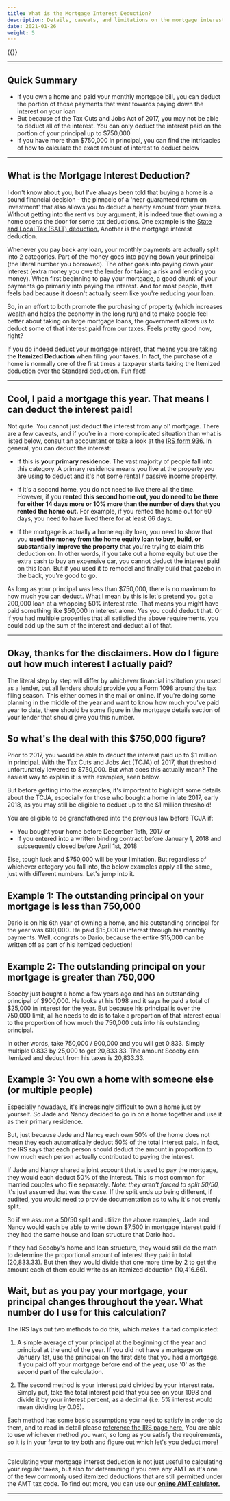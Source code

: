 ```yaml
---
title: What is the Mortgage Interest Deduction?
description: Details, caveats, and limitations on the mortgage interest deduction
date: 2021-01-26
weight: 5
---
```

{{<disclaimer>}}

---------
Quick Summary
---

- If you own a home and paid your monthly mortgage bill, you can deduct the portion of those payments that went towards paying down the interest on your loan
- But because of the Tax Cuts and Jobs Act of 2017, you may not be able to deduct all of the interest. You can only deduct the interest paid on the portion of your principal up to $750,000
- If you have more than $750,000 in principal, you can find the intricacies of how to calculate the exact amount of interest to deduct below

----------

What is the Mortgage Interest Deduction?
---
I don't know about you, but I've always been told that buying a home is a sound financial decision - the pinnacle of a 'near guaranteed return on investment' that also allows you to deduct a hearty amount from your taxes. Without getting into the rent vs buy argument, it is indeed true that owning a home opens the door for some tax deductions. One example is the [State and Local Tax (SALT) deduction.](/articles/what-is-the-state-and-local-tax-salt-deduction) Another is the mortgage interest deduction.

Whenever you pay back any loan, your monthly payments are actually split into 2 categories. Part of the money goes into paying down your principal (the literal number you borrowed). The other goes into paying down your interest (extra money you owe the lender for taking a risk and lending you money). When first beginning to pay your mortgage, a good chunk of your payments go primarily into paying the interest. And for most people, that feels bad because it doesn't actually seem like you're reducing your loan. 

So, in an effort to both promote the purchasing of property (which increases wealth and helps the economy in the long run) and to make people feel better about taking on large mortgage loans, the government allows us to deduct some of that interest paid from our taxes. Feels pretty good now, right?

If you do indeed deduct your mortgage interest, that means you are taking the **Itemized Deduction** when filing your taxes. In fact, the purchase of a home is normally one of the first times a taxpayer starts taking the Itemized deduction over the Standard deduction. Fun fact!

----------

Cool, I paid a mortgage this year. That means I can deduct the interest paid!
---
Not quite. You cannot just deduct the interest from any ol' mortgage. There are a few caveats, and if you're in a more complicated situation than what is listed below, consult an accountant or take a look at the [IRS form 936.](https://www.irs.gov/forms-pubs/about-publication-936) In general, you can deduct the interest:

- If this is **your primary residence.** The vast majority of people fall into this category. A primary residence means you live at the property you are using to deduct and it's not some rental / passive income property.

- If it's a second home, you do not need to live there all the time. However, if you **rented this second home out, you do need to be there for either 14 days more or 10% more than the number of days that you rented the home out.** For example, if you rented the home out for 60 days, you need to have lived there for at least 66 days.

- If the mortgage is actually a home equity loan, you need to show that you **used the money from the home equity loan to buy, build, or substantially improve the property** that you're trying to claim this deduction on. In other words, if you take out a home equity but use the extra cash to buy an expensive car, you cannot deduct the interest paid on this loan. But if you used it to remodel and finally build that gazebo in the back, you're good to go.

As long as your principal was less than $750,000, there is no maximum to how much you can deduct. What I mean by this is let's pretend you got a 200,000 loan at a whopping 50% interest rate. That means you might have paid something like $50,000 in interest alone. Yes you could deduct that. Or if you had multiple properties that all satisfied the above requirements, you could add up the sum of the interest and deduct all of that.

----------

Okay, thanks for the disclaimers. How do I figure out how much interest I actually paid?
---
The literal step by step will differ by whichever financial institution you used as a lender, but all lenders should provide you a Form 1098 around the tax filing season. This either comes in the mail or online. If you're doing some planning in the middle of the year and want to know how much you've paid year to date, there should be some figure in the mortgage details section of your lender that should give you this number. 

So what's the deal with this $750,000 figure?
---
Prior to 2017, you would be able to deduct the interest paid up to $1 million in principal. With the Tax Cuts and Jobs Act (TCJA) of 2017, that threshold unfortunately lowered to $750,000. But what does this actually mean? The easiest way to explain it is with examples, seen below.

But before getting into the examples, it's important to highlight some details about the TCJA, especially for those who bought a home in late 2017, early 2018, as you may still be eligible to deduct up to the $1 million threshold!

You are eligible to be grandfathered into the previous law before TCJA if:

- You bought your home before December 15th, 2017 or
- If you entered into a written binding contract before January 1, 2018 and subsequently closed before April 1st, 2018

Else, tough luck and $750,000 will be your limitation. But regardless of whichever category you fall into, the below examples apply all the same, just with different numbers. Let's jump into it.

Example 1: The outstanding principal on your mortgage is less than 750,000
----
Dario is on his 6th year of owning a home, and his outstanding principal for the year was 600,000. He paid $15,000 in interest through his monthly payments. Well, congrats to Dario, because the entire $15,000 can be written off as part of his itemized deduction!

Example 2: The outstanding principal on your mortgage is greater than 750,000
----
Scooby just bought a home a few years ago and has an outstanding principal of $900,000. He looks at his 1098 and it says he paid a total of $25,000 in interest for the year. But because his principal is over the 750,000 limit, all he needs to do is to take a proportion of that interest equal to the proportion of how much the 750,000 cuts into his outstanding principal.

In other words, take 750,000 / 900,000 and you will get 0.833. Simply multiple 0.833 by 25,000 to get 20,833.33. The amount Scooby can itemized and deduct from his taxes is 20,833.33.

Example 3: You own a home with someone else (or multiple people)
----
Especially nowadays, it's increasingly difficult to own a home just by yourself. So Jade and Nancy decided to go in on a home together and use it as their primary residence.

But, just because Jade and Nancy each own 50% of the home does not mean they each automatically deduct 50% of the total interest paid. In fact, the IRS says that each person should deduct the amount in proportion to how much each person actually contributed to paying the interest.

If Jade and Nancy shared a joint account that is used to pay the mortgage, they would each deduct 50% of the interest. This is most common for married couples who file separately. *Note: they aren't forced to split 50/50,* it's just assumed that was the case. If the split ends up being different, if audited, you would need to provide documentation as to why it's not evenly split.

So if we assume a 50/50 split and utilize the above examples, Jade and Nancy would each be able to write down $7,500 in mortgage interest paid if they had the same house and loan structure that Dario had. 

If they had Scooby's home and loan structure, they would still do the math to determine the proportional amount of interest they paid in total (20,833.33). But then they would divide that one more time by 2 to get the amount each of them could write as an itemized deduction (10,416.66).

Wait, but as you pay your mortgage, your principal changes throughout the year. What number do I use for this calculation?
----
The IRS lays out two methods to do this, which makes it a tad complicated:

1. A simple average of your principal at the beginning of the year and principal at the end of the year. If you did not have a mortgage on January 1st, use the principal on the first date that you had a mortgage. If you paid off your mortgage before end of the year, use '0' as the second part of the calculation.

2. The second method is your interest paid divided by your interest rate. Simply put, take the total interest paid that you see on your 1098 and divide it by your interest percent, as a decimal (i.e. 5% interest would mean dividing by 0.05).

Each method has some basic assumptions you need to satisfy in order to do them, and to read in detail please [reference the IRS page here.](https://www.irs.gov/publications/p936#en_US_2018_publink1000229900) You are able to use whichever method you want, so long as you satisfy the requirements, so it is in your favor to try both and figure out which let's you deduct more!

------------------------------

Calculating your mortgage interest deduction is not just useful to calculating your regular taxes, but also for determining if you owe any AMT as it's one of the few commonly used itemized deductions that are still permitted under the AMT tax code. To find out more, you can use our **[online AMT calulator.](/amt-calculator)**

------------------------------


